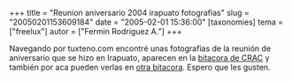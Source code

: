 +++
title = "Reunion aniversario 2004 irapuato fotografias"
slug = "20050201153609184"
date = "2005-02-01 15:36:00"
[taxonomies]
tema = ["freelux"]
autor = ["Fermin Rodriguez A."]
+++

Navegando por tuxteno.com encontré unas fotografias de la reunión de
aniversario que se hizo en Irapuato, aparecen en la [bitacora de
CRAC](http://eric.blackxog.com/index.php?gadget=phoo&action=view_album&id=13)
y también por aca pueden verlas en [otra
bitacora](http://spaces.msn.com/members/linuxleon/). Espero que les
gusten.

